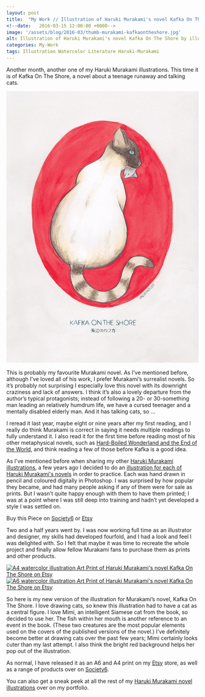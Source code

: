 ```yaml
---
layout: post
title:  "My Work // Illustration of Haruki Murakami's novel Kafka On The Shore"
<!--date: 	2016-03-15 12:00:00 +0000-->
image: '/assets/blog/2016-03/thumb-murakami-kafkaontheshore.jpg'
alt: Illustration of Haruki Murakami's novel Kafka On The Shore by illustrator / artist Karen Muray of A Rose Cast
categories: My-Work
tags: Illustration Watercolor Literature Haruki-Murakami
---
```


<p class="intro">Another month, another one of my Haruki Murakami illustrations. This time it is of Kafka On The Shore, a novel about a teenage runaway and talking cats.</p>

![Watercolor illustration of Haruki Murakami's novel Kafka On The Shore by illustrator / artist Karen Muray of A Rose Cast](/assets/folio/murakami/illustration-murakami-kafkaontheshore.jpg "Watercolor illustration of Haruki Murakami's novel Kafka On The Shore by illustrator / artist Karen Muray of A Rose Cast")

This is probably my favourite Murakami novel. As I’ve mentioned before, although I’ve loved all of his work, I prefer Murakami’s surrealist novels. So it’s probably not surprising I especially love this novel with its downright craziness and lack of answers. I think it’s also a lovely departure from the author’s typical protagonists; instead of following a 20- or 30-something man leading an relatively humdrum life, we have a cursed teenager and a mentally disabled elderly man. And it has talking cats, so ...

I reread it last year, maybe eight or nine years after my first reading, and I really do think Murakami is correct in saying it needs multiple readings to fully understand it. I also read it for the first time before reading most of his other metaphysical novels, such as [Hard-Boiled Wonderland and the End of the World](/haruki-murakami-hardboiled-wonderland-and-the-end-of-the-world/ "Watercolour Illustration for Haruki Murakami's Hard-Boiled Wonderland and the End of the World"), and think reading a few of those before Kafka is a good idea.

As I've mentioned before when sharing my other [Haruki Murakami illustrations](/tag/Haruki-Murakami/ "Watercolour Illustration for Haruki Murakami's Novels"), a few years ago I decided to do an [illustration for each of Haruki Murakami's novels](http://www.akaihane.co.uk/post/54588755092/haruki-murakami "The original Haruki Murakami novel illustrations") in order to practice. Each was hand drawn in pencil and coloured digitally in Photoshop. I was surprised by how popular they became, and had many people asking if any of them were for sale as prints. But I wasn’t quite happy enough with them to have them printed; I was at a point where I was still deep into training and hadn’t yet developed a style I was settled on.

<div class="highlight">
  <p>Buy <span class="the">this</span> Piece <span class="the">on</span>
    <a href="https://society6.com/product/LINK" title="Buy Watercolor illustration of Haruki Murakami's novel Kafka On The Shore on the A Rose Cast Society6 store">Society6</a>
    <span class="the">or</span>
    <a href="https://www.etsy.com/shop/ARoseCast?section_id=18192366" title="Buy Watercolor illustration of Haruki Murakami's novel Kafka On The Shore on the A Rose Cast Etsy store">Etsy</a>
  </p>
</div>

Two and a half years went by. I was now working full time as an illustrator and designer, my skills had developed fourfold, and I had a look and feel I was delighted with. So I felt that maybe it was time to recreate the whole project and finally allow fellow Murakami fans to purchase them as prints and other products.

<div class="row">
	<div class="col-md-6">
		<a href="https://www.etsy.com/shop/ARoseCast?section_id=18192366" title="A4 watercolor illustration Art Print of Haruki Murakami's novel Kafka On The Shore on Etsy"><img src="/assets/blog/2016-03/a4-illustration-murakami-kafkaontheshore.jpg" alt="A4 watercolor illustration Art Print of Haruki Murakami's novel Kafka On The Shore on Etsy"></a>
	</div>
	<div class="col-md-6">
		<a href="https://www.etsy.com/shop/ARoseCast?section_id=18192366" title="A6 watercolor illustration Art Print of Haruki Murakami's novel Kafka On The Shore on Etsy"><img src="/assets/blog/2016-03/a6-illustration-murakami-kafkaontheshore.jpg" alt="A6 watercolor illustration Art Print of Haruki Murakami's novel Kafka On The Shore on Etsy"></a>
	</div>
</div>

So here is my new version of the illustration for Murakami’s novel, Kafka On The Shore. I love drawing cats, so knew this illustration had to have a cat as a central figure. I love Mimi, an intelligent Siamese cat from the book, so decided to use her. The fish within her mouth is another reference to an event in the book. (These two creatures are the most popular elements used on the covers of the published versions of the novel.) I’ve definitely become better at drawing cats over the past few years; Mimi certainly looks cuter than my last attempt. I also think the bright red background helps her pop out of the illustration.

As normal, I have released it as an A6 and A4 print on my [Etsy](https://www.etsy.com/shop/ARoseCast?section_id=18192366 "Watercolour Illustration for Haruki Murakami's Kafka On The Shore on Esty") store, as well as a range of products over on [Society6](LINK "Watercolour Illustration for Haruki Murakami's Kafka On The Shore on Esty").

You can also get a sneak peek at all the rest of my <a href="/project/illustration-murakami.html" title="Haruki Murakami novel watercolor illustrations by illustrator / artist Karen Muray of A Rose Cast">Haruki Murakami novel illustrations</a> over on my portfolio.